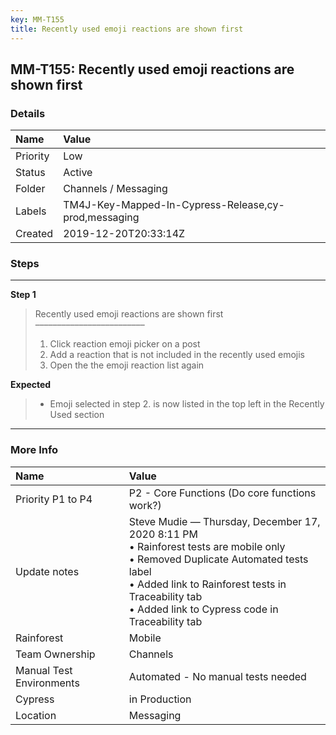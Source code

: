 ```yaml
---
key: MM-T155
title: Recently used emoji reactions are shown first
---
```


## MM-T155: Recently used emoji reactions are shown first

### Details

| Name     | Value                                                |
| :------- | :--------------------------------------------------- |
| Priority | Low                                                  |
| Status   | Active                                               |
| Folder   | Channels / Messaging                                 |
| Labels   | TM4J-Key-Mapped-In-Cypress-Release,cy-prod,messaging |
| Created  | 2019-12-20T20:33:14Z                                 |

### Steps

<hr/>

**Step 1**

> <article>Recently used emoji reactions are shown first<br>–––––––––––––––––––––––––<ol><li>Click reaction emoji picker on a post</li><li> Add a reaction that is not included in the recently used emojis</li><li>Open the the emoji reaction list again</li></ol></article>

**Expected**

> <article><ul><li>Emoji selected in step 2. is now listed in the top left in the Recently Used section</li></ul></article>

<hr/>

### More Info

| Name                     | Value                                                                                                                                                                                                                                            |
| :----------------------- | :----------------------------------------------------------------------------------------------------------------------------------------------------------------------------------------------------------------------------------------------- |
| Priority P1 to P4        | P2 - Core Functions (Do core functions work?)                                                                                                                                                                                                    |
| Update notes             | Steve Mudie — Thursday, December 17, 2020 8:11 PM<br>• Rainforest tests are mobile only<br>• Removed Duplicate Automated tests label<br>• Added link to Rainforest tests in Traceability tab<br>• Added link to Cypress code in Traceability tab |
| Rainforest               | Mobile                                                                                                                                                                                                                                           |
| Team Ownership           | Channels                                                                                                                                                                                                                                         |
| Manual Test Environments | Automated - No manual tests needed                                                                                                                                                                                                               |
| Cypress                  | in Production                                                                                                                                                                                                                                    |
| Location                 | Messaging                                                                                                                                                                                                                                        |
